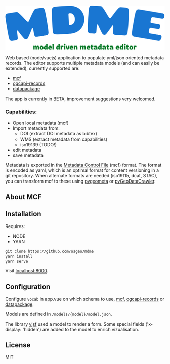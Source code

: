 
![MDME](./src/components/img/logo.svg)

Web based (node/vuejs) application to populate yml/json oriented metadata records. The editor supports multiple metadata models (and can easily be extended),  currently supported are: 
- [mcf](https://geopython.github.io/pygeometa/reference/mcf/) 
- [ogcapi-records](https://ogcapi.ogc.org/records/) 
- [datapackage](https://specs.frictionlessdata.io/data-package/)

The app is currently in BETA, improvement suggestions very welcomed.

### Capabilities: 
- Open local metadata (mcf)
- Import metadata from:
  - DOI (extract DOI metadata as bibtex)
  - WMS (extract metadata from capabilities)
  - iso19139 (TODO!)
- edit metadata
- save metadata 

Metadata is exported in the [Metadata Control File](https://geopython.github.io/pygeometa/reference/mcf/) (mcf) format. The format is encoded as yaml, which is an optimal format for content versioning in a git repository. When alternate formats are needed (iso19115, dcat, STAC), you can transform mcf to these using [pygeometa](https://geopython.github.io/pygeometa/) or [pyGeoDataCrawler](https://github.com/pvgenuchten/pyGeoDataCrawler).

## About MCF



## Installation

Requires: 
- NODE 
- YARN

```
git clone https://github.com/osgeo/mdme
yarn install
yarn serve
```

Visit [localhost:8000](http://localhost:8080).

## Configuration

Configure `vocab` in app.vue on which schema to use, [mcf](https://geopython.github.io/pygeometa/reference/mcf/), [ogcapi-records](https://ogcapi.ogc.org/records/) or [datapackage](https://specs.frictionlessdata.io/data-package/).

Models are defined in `/models/{model}/model.json`. 

The library [vjsf](https://koumoul-dev.github.io/vuetify-jsonschema-form/latest/examples#basic) used a model to render a form. Some special fields ('x-display: 'hidden') are added to the model to enrich vizualisation. 

## License 

MIT


